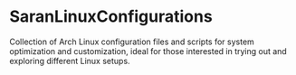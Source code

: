 # SaranLinuxConfigurations
Collection of Arch Linux configuration files and scripts for system optimization and customization, ideal for those interested in trying out and exploring different Linux setups.
